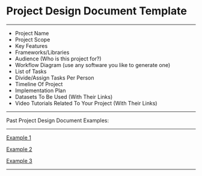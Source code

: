 # Project Design Document Template

---

- Project Name
- Project Scope
- Key Features
- Frameworks/Libraries
- Audience (Who is this project for?)
- Workflow Diagram (use any software you like to generate one)
- List of Tasks
- Divide/Assign Tasks Per Person
- Timeline Of Project
- Implementation Plan 
- Datasets To Be Used (With Their Links)
- Video Tutorials Related To Your Project (With Their Links)

---

Past Project Design Document Examples:

---

[Example 1](https://hackmd.io/@H1rmcYbFSwOYUwgYururYA/Sk71PmXxT)

[Example 2](https://docs.google.com/document/d/1eDn5AAxJxv9-IhQUgk63mDg4PJBt0gaymxy5feTniqc/edit?tab=t.0)

[Example 3](https://docs.google.com/document/d/1HkzVEN2ld30eZ2_Iq5QjG-QZRUEchPjaxJEfO6iqFCQ/edit?tab=t.0#heading=h.25f451batl87)

---